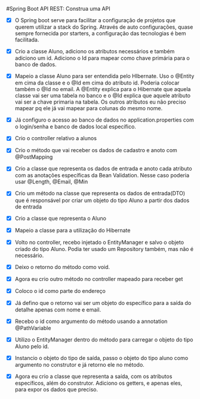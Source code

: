 #Spring Boot API REST: Construa uma API

- [x] O Spring boot serve para facilitar a configuração de projetos que querem utilizar a stack do Spring. Através de auto configurações, quase sempre fornecida por starters, a configuração das tecnologias é bem facilitada.
- [x] Crio a classe Aluno, adiciono os atributos necessários e também adiciono um id. Adiciono o Id para mapear como chave primária para o banco de dados.
- [x] Mapeio a classe Aluno para ser entendida pelo HIbernate. Uso o @Entity em cima da classe e o @Id em cima do atributo id. Poderia colocar também o @Id no email. A @Entity explica para o Hibernate que aquela classe vai ser uma tabela no banco e o @Id explica que aquele atributo vai ser a chave primaria na tabela. Os outros atributos eu não preciso mapear pq ele já vai mapear para colunas do mesmo nome.
- [x] Já configuro o acesso ao banco de dados no application.properties com o login/senha e banco de dados local específico.
- [x] Crio o controller relativo a alunos
- [x] Crio o método que vai receber os dados de cadastro e anoto com @PostMapping

- [x] Crio a classe que representa os dados de entrada e anoto cada atributo com as anotações específicas da Bean Validation. Nesse caso poderia usar @Length, @Email, @Min
- [x] Crio um método na classe que representa os dados de entrada(DTO) que é responsável por criar um objeto do tipo Aluno a partir dos dados de entrada
- [x] Crio a classe que representa o Aluno
- [x] Mapeio a classe para a utilização do Hibernate
- [x] Volto no controller, recebo injetado o EntityManager e salvo o objeto criado do tipo Aluno. Podia ter usado um Repository também, mas não é necessário.
- [x] Deixo o retorno do método como void.
- [x] Agora eu crio outro método no controller mapeado para receber get
- [x] Coloco o id como parte do endereço
- [x] Já defino que o retorno vai ser um objeto do específico para a saída do detalhe apenas com nome e email.
- [x] Recebo o id como argumento do método usando a annotation @PathVariable
- [x] Utilizo o EntityManager dentro do método para carregar o objeto do tipo Aluno pelo id.
- [x] Instancio o objeto do tipo de saída, passo o objeto do tipo aluno como argumento no construtor  e já retorno ele no método.
- [x] Agora eu crio a classe que representa a saída, com os atributos específicos, além do construtor. Adiciono os getters, e apenas eles, para expor os dados que preciso.
